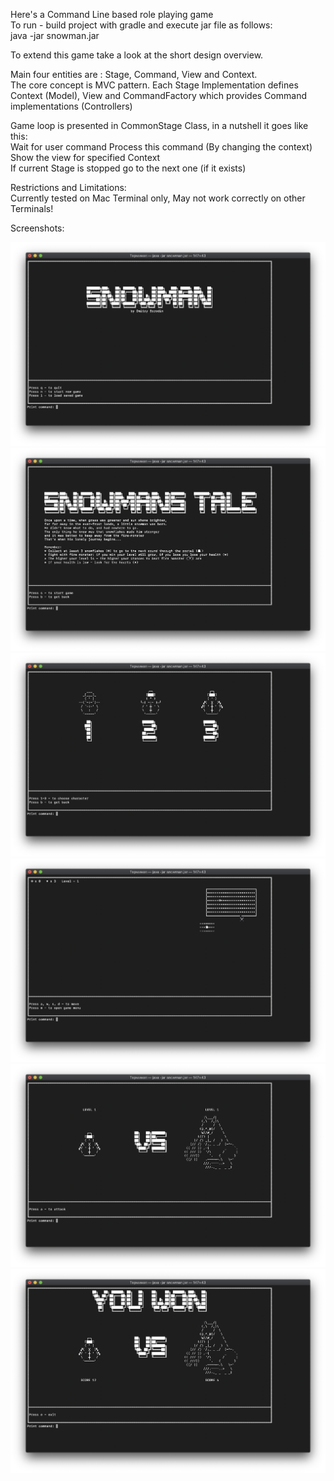 Here's a Command Line based role playing game\
To run - build project with gradle and execute jar file as follows:\
java -jar snowman.jar

To extend this game take a look at the short design overview.

Main four entities are : Stage, Command, View and Context.\
The core concept is MVC pattern. Each Stage Implementation defines Context (Model),
View and CommandFactory which provides Command implementations (Controllers)

Game loop is presented in CommonStage Class, in a nutshell it goes like this:\
Wait for user command
Process this command (By changing the context)\
Show the view for specified Context\
If current Stage is stopped go to the next one (if it exists)

Restrictions and Limitations:\
Currently tested on Mac Terminal only, May not work correctly on other Terminals!

Screenshots:

![alt=Start](./screenshots/Start.png)
![alt=Story](screenshots/Story.png)
![alt=Characters](screenshots/Characters.png)
![alt=Round](screenshots/Round.png)
![alt=Fight](screenshots/Fight.png)
![alt=Won](screenshots/Won.png)
